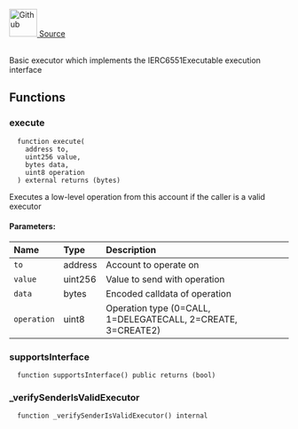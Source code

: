 <a href="https://github.com/AgentFi/agentfi-contracts/blob/main/contracts/abstract/execution/ERC6551Executor.sol"><img src="/img/github.svg" alt="Github" width="50px"/> Source</a><br/><br/>


Basic executor which implements the IERC6551Executable execution interface

## Functions
### execute
```solidity
  function execute(
    address to,
    uint256 value,
    bytes data,
    uint8 operation
  ) external returns (bytes)
```
Executes a low-level operation from this account if the caller is a valid executor



#### Parameters:
| Name | Type | Description                                                          |
| :--- | :--- | :------------------------------------------------------------------- |
| `to` | address | Account to operate on |
| `value` | uint256 | Value to send with operation |
| `data` | bytes | Encoded calldata of operation |
| `operation` | uint8 | Operation type (0=CALL, 1=DELEGATECALL, 2=CREATE, 3=CREATE2) |

### supportsInterface
```solidity
  function supportsInterface() public returns (bool)
```




### _verifySenderIsValidExecutor
```solidity
  function _verifySenderIsValidExecutor() internal
```





